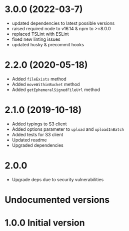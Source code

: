 <a name="3.0.0"></a>
# 3.0.0 (2022-03-7)
- updated dependencies to latest possible versions
- raised required node to v16.14 & npm to >=8.0.0
- replaced TSLint with ESLint
- fixed new linting issues
- updated husky & precommit hooks

<a name="2.2.0"></a>
# 2.2.0 (2020-05-18)
- Added `fileExists` method
- Added `moveWithinBucket` method
- Added `getEphemeralSignedFileUrl` method

<a name="2.1.0"></a>
# 2.1.0 (2019-10-18)
- Added typings to S3 client
- Added options parameter to `upload` and `uploadInBatch`
- Added tests for S3 client
- Updated readme
- Upgraded dependencies

<a name="2.0.0"></a>
# 2.0.0
- Upgrade deps due to security vulnerabilities

# Undocumented versions

<a name="1.0.0"></a>
# 1.0.0 Initial version
